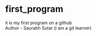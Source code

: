 # first_program

it is my first program on a github
<br>
Author - Saurabh Sutar (i am a git learner)
